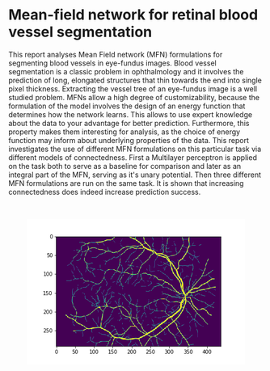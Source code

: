 # Mean-field network for retinal blood vessel segmentation

This report analyses Mean Field network (MFN) formulations for segmenting blood vessels in eye-fundus images. Blood vessel segmentation is a classic problem in ophthalmology and it involves the prediction of long, elongated structures that thin towards the end into single pixel thickness. Extracting the vessel tree of an eye-fundus image is a well studied problem. MFNs allow a high degree of customizability, because the formulation of the model involves the design of an energy function that determines how the network learns. This allows to use expert knowledge about the data to your advantage for better prediction. Furthermore, this property makes them interesting for analysis, as the choice of energy function may inform about underlying properties of the data. This report investigates the use of different MFN formulations on this particular task via different models of connectedness. First a Multilayer perceptron is applied on the task both to serve as a baseline for comparison and later as an integral part of the MFN, serving as it's unary potential. Then three different MFN formulations are run on the same task. It is shown that increasing connectedness does indeed increase prediction success.

<br>
<p align="center">
  <img src="https://github.com/romba050/MFN_RBV_segmentation/blob/master/gt_image7_t.png"></img>
</p>
<br>
